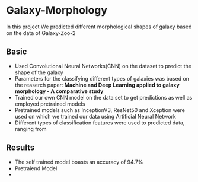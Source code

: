 # Galaxy-Morphology
In this project We predicted different morphological shapes of galaxy based on the data of Galaxy-Zoo-2

## Basic 
* Used Convolutional Neural Networks(CNN) on the dataset to predict the shape of the galaxy
* Parameters for the classifying different types of galaxies was based on the reaserch paper: **Machine and Deep Learning applied to galaxy morphology - A
comparative study**
* Trained our own CNN model on the data set to get predictions as well as employed pretrained models 
* Pretrained models such as InceptionV3, ResNet50 and Xception were used on which we trained our data using Artificial Neural Network
* Different types of classification features were used to predicted data, ranging from

 ## Results
  * The self trained model boasts an accuracy of 94.7%
  * Pretraiend Model
  * 
